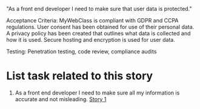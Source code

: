 "As a front end developer I need to make sure that user data is protected."

Acceptance Criteria:
MyWebClass is compliant with GDPR and CCPA regulations. 
User consent has been obtained for use of their personal data.
A privacy policy has been created that outlines what data is collected and how it is used.
Secure hosting and encryption is used for user data.

Testing: Penetration testing, code review, compliance audits

# List task related to this story
1. As a front end developer I need to make sure all my information is accurate and not misleading. [Story 1](https://github.com/bsibanda3/mywebclass-agile-docs/blob/main/documentation/theme_1/initiatives/Epics/Stories/Tasks/Legal%20Tasks2.md)
